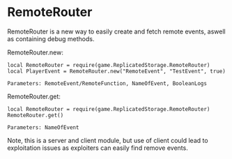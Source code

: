 # RemoteRouter

RemoteRouter is a new way to easily create and fetch remote events, aswell as containing debug methods.

RemoteRouter.new:
```
local RemoteRouter = require(game.ReplicatedStorage.RemoteRouter)
local PlayerEvent = RemoteRouter.new("RemoteEvent", "TestEvent", true)
```
``Parameters: RemoteEvent/RemoteFunction, NameOfEvent, BooleanLogs``

RemoteRouter.get:
```
local RemoteRouter = require(game.ReplicatedStorage.RemoteRouter)
RemoteRouter.get()
```
``Parameters: NameOfEvent``

Note, this is a server and client module, but use of client could lead to exploitation issues as exploiters can easily find remove events.
